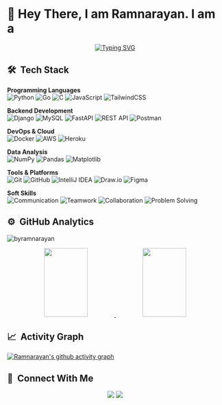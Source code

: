 # 🤗 Hey There, I am Ramnarayan. I am a
 
<p align="center"> 
  <a href="https://git.io/typing-svg"><img src="https://readme-typing-svg.herokuapp.com?font=Georgia&size=30&duration=2500&pause=1000&color=000000&center=true&vCenter=true&width=500&lines=Computer+Engineering+Student;Tech+Enthusiast;Programming+problem+solving;+Leetcode" alt="Typing SVG" /></a>
</p>

## 🛠 &nbsp;Tech Stack

**Programming Languages**  
![Python](https://img.shields.io/badge/python-%2314354C.svg?style=for-the-badge&logo=python&logoColor=white)
![Go](https://img.shields.io/badge/go-%2300ADD8.svg?style=for-the-badge&logo=go&logoColor=white)
![C](https://img.shields.io/badge/c-%2300599C.svg?style=for-the-badge&logo=c&logoColor=white)
![JavaScript](https://img.shields.io/badge/javascript-%23323330.svg?style=for-the-badge&logo=javascript&logoColor=%23F7DF1E)
![TailwindCSS](https://img.shields.io/badge/tailwindcss-%2338B2AC.svg?style=for-the-badge&logo=tailwind-css&logoColor=white)

**Backend Development**  
![Django](https://img.shields.io/badge/django-%23092E20.svg?style=for-the-badge&logo=django&logoColor=white)
![MySQL](https://img.shields.io/badge/MySQL-%2307405e.svg?style=for-the-badge&logo=mysql&logoColor=white)
![FastAPI](https://img.shields.io/badge/FastAPI-005571?style=for-the-badge&logo=fastapi)
![REST API](https://img.shields.io/badge/REST%20API-%23404d59.svg?style=for-the-badge&logo=rest&logoColor=%2361DAFB)
![Postman](https://img.shields.io/badge/Postman-FF6C37?style=for-the-badge&logo=postman&logoColor=white)


**DevOps & Cloud** \
![Docker](https://img.shields.io/badge/docker-%230db7ed.svg?style=for-the-badge&logo=docker&logoColor=white)
![AWS](https://img.shields.io/badge/AWS-%23FF9900.svg?style=for-the-badge&logo=amazon-aws&logoColor=white)
![Heroku](https://img.shields.io/badge/heroku-%23430098.svg?style=for-the-badge&logo=heroku&logoColor=white)

**Data Analysis** \
![NumPy](https://img.shields.io/badge/numpy-%23013243.svg?style=for-the-badge&logo=numpy&logoColor=white)
![Pandas](https://img.shields.io/badge/pandas-%23150458.svg?style=for-the-badge&logo=pandas&logoColor=white)
![Matplotlib](https://img.shields.io/badge/Matplotlib-%23ffffff.svg?style=for-the-badge&logo=Matplotlib&logoColor=black)

**Tools & Platforms** \
![Git](https://img.shields.io/badge/git-%23F05033.svg?style=for-the-badge&logo=git&logoColor=white)
![GitHub](https://img.shields.io/badge/github-%23121011.svg?style=for-the-badge&logo=github&logoColor=white)
![IntelliJ IDEA](https://img.shields.io/badge/IntelliJIDEA-000000.svg?style=for-the-badge&logo=intellij-idea&logoColor=white)
![Draw.io](https://img.shields.io/badge/draw.io-%23F08705.svg?style=for-the-badge&logo=diagrams.net&logoColor=white)
![Figma](https://img.shields.io/badge/figma-%23F24E1E.svg?style=for-the-badge&logo=figma&logoColor=white)

**Soft Skills** \
![Communication](https://img.shields.io/badge/Communication-%23FF5722.svg?style=for-the-badge)
![Teamwork](https://img.shields.io/badge/Teamwork-%234CAF50.svg?style=for-the-badge)
![Collaboration](https://img.shields.io/badge/Collaboration-%232196F3.svg?style=for-the-badge)
![Problem Solving](https://img.shields.io/badge/Problem%20Solving-%239C27B0.svg?style=for-the-badge)



## ⚙️ &nbsp;GitHub Analytics
<p align="left"> <img src="https://komarev.com/ghpvc/?username=byramnarayan&label=Profile%20views&color=brightgreen&style=flat-square" alt="byramnarayan" /> </p>
<p align="center">
<a href="https://github.com/byramnarayan">
  <img height="160em" width="45%" src="https://github-readme-stats-eight-theta.vercel.app/api?username=byramnarayan&show_icons=true&theme=algolia&include_all_commits=true&count_private=true"/>
  <img height="160em" width="45%" src="https://github-readme-stats-eight-theta.vercel.app/api/top-langs/?username=byramnarayan&layout=compact&langs_count=8&theme=algolia"/>
</a>
</p>

## 📈 &nbsp;Activity Graph
[![Ramnarayan's github activity graph](https://github-readme-activity-graph.vercel.app/graph?username=byramnarayan&theme=tokyo-night)](https://github.com/byramnarayan/github-readme-activity-graph)


## 🔗 &nbsp;Connect With Me
<p align="center">
<a href="mailto:byramnarayan@gmail.com"><img src="https://img.shields.io/badge/byramnarayan@gmail.com-D14836?style=flat-square&logo=Gmail&logoColor=white"/></a>
<a href="https://linkedin.com/in/byramnarayan"><img src="https://img.shields.io/badge/-byramnarayan-0077B5?style=flat-square&logo=Linkedin&logoColor=white"/></a>
</p>


